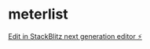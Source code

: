# meterlist

[Edit in StackBlitz next generation editor ⚡️](https://stackblitz.com/~/github.com/karmasakshi/meterlist)